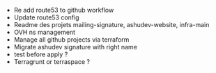 + Re add route53 to github workflow
+ Update route53 config
+ Readme des projets mailing-signature, ashudev-website, infra-main
+ OVH ns management
+ Manage all github projects via terraform
+ Migrate ashudev signature with right name
+ test before apply ?
+ Terragrunt or terraspace ?
